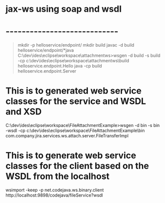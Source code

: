 # jax-ws using soap and wsdl
# ----------------------------
> mkdir -p helloservice/endpoint/
> mkdir build
> javac -d build helloservice/endpoint/*java
> C:\dev\ides\eclipse\workspace\attachmentws>wsgen -d build -s build -cp c:\dev\ides\eclipse\workspace\attachmentws\build helloservice.endpoint.Hello
> java -cp  build helloservice.endpoint.Server

# This is to generated web service classes for the service and WSDL and XSD
C:\dev\ides\eclipse\workspace\FileAttachmentExample>wsgen -d bin -s bin -wsdl -cp c:\dev\ides\eclipse\workspace\FileAttachmentExample\bin com.company.jira.services.ws.attach.server.FileTransferImpl

# This is to generate web service classes for the client based on the WSDL from the localhost
wsimport -keep -p net.codejava.ws.binary.client http://localhost:9898/codejava/fileService?wsdl
